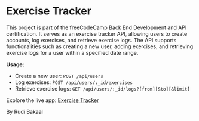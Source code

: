 # Exercise Tracker

This project is part of the freeCodeCamp Back End Development and API certification. It serves as an exercise tracker API, allowing users to create accounts, log exercises, and retrieve exercise logs. The API supports functionalities such as creating a new user, adding exercises, and retrieving exercise logs for a user within a specified date range.

**Usage:**
- Create a new user: `POST /api/users`
- Log exercises: `POST /api/users/:_id/exercises`
- Retrieve exercise logs: `GET /api/users/:_id/logs?[from][&to][&limit]`

Explore the live app: [Exercise Tracker](https://exercise-tracker-api-fcc.glitch.me/) 

By Rudi Bakaal
